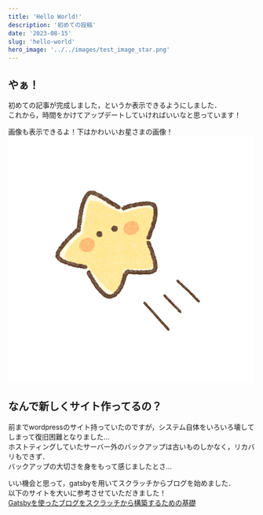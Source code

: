 ```yaml
---
title: 'Hello World!'
description: '初めての投稿'
date: '2023-08-15'
slug: 'hello-world'
hero_image: '../../images/test_image_star.png'
---
```


## やぁ！  
初めての記事が完成しました，というか表示できるようにしました．  
これから，時間をかけてアップデートしていければいいなと思っています！  
  
画像も表示できるよ！下はかわいいお星さまの画像！  
![テスト画像](../../images/test_image_star.png)
  
## なんで新しくサイト作ってるの？  
前までwordpressのサイト持っていたのですが，システム自体をいろいろ壊してしまって復旧困難となりました...<br/>
ホストティングしていたサーバー外のバックアップは古いものしかなく，リカバリもできず．  
バックアップの大切さを身をもって感じましたとさ...  

いい機会と思って，gatsbyを用いてスクラッチからブログを始めました．  
以下のサイトを大いに参考させていただきました！  
[Gatsbyを使ったブログをスクラッチから構築するための基礎](https://reffect.co.jp/react/gatsby-update/)  
  